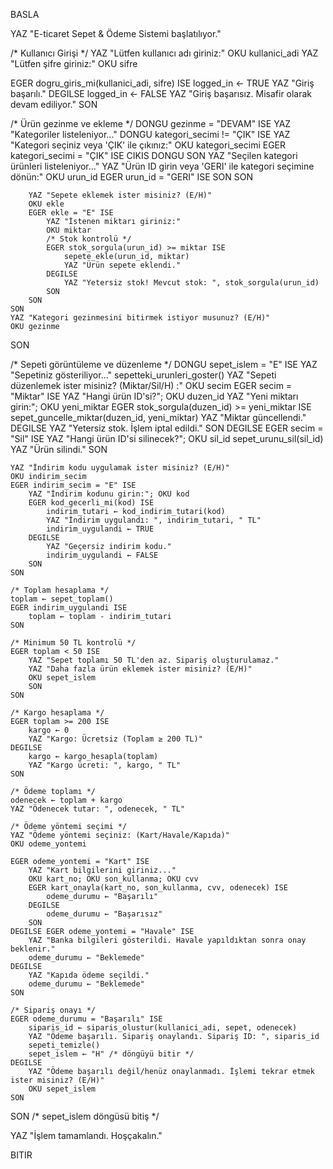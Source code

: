 BASLA

YAZ "E-ticaret Sepet & Ödeme Sistemi başlatılıyor."

/* Kullanıcı Girişi */
YAZ "Lütfen kullanıcı adı giriniz:"
OKU kullanici_adi
YAZ "Lütfen şifre giriniz:"
OKU sifre

EGER dogru_giris_mi(kullanici_adi, sifre) ISE
    logged_in ← TRUE
    YAZ "Giriş başarılı."
DEGILSE
    logged_in ← FALSE
    YAZ "Giriş başarısız. Misafir olarak devam ediliyor."
SON

/* Ürün gezinme ve ekleme */
DONGU gezinme = "DEVAM" ISE
    YAZ "Kategoriler listeleniyor..."
    DONGU kategori_secimi != "ÇIK" ISE
        YAZ "Kategori seçiniz veya 'ÇIK' ile çıkınız:"
        OKU kategori_secimi
        EGER kategori_secimi = "ÇIK" ISE
            CIKIS DONGU
        SON
        YAZ "Seçilen kategori ürünleri listeleniyor..."
        YAZ "Ürün ID girin veya 'GERI' ile kategori seçimine dönün:"
        OKU urun_id
        EGER urun_id = "GERI" ISE
            SON
        SON

        YAZ "Sepete eklemek ister misiniz? (E/H)"
        OKU ekle
        EGER ekle = "E" ISE
            YAZ "İstenen miktarı giriniz:"
            OKU miktar
            /* Stok kontrolü */
            EGER stok_sorgula(urun_id) >= miktar ISE
                sepete_ekle(urun_id, miktar)
                YAZ "Ürün sepete eklendi."
            DEGILSE
                YAZ "Yetersiz stok! Mevcut stok: ", stok_sorgula(urun_id)
            SON
        SON
    SON
    YAZ "Kategori gezinmesini bitirmek istiyor musunuz? (E/H)"
    OKU gezinme
SON

/* Sepeti görüntüleme ve düzenleme */
DONGU sepet_islem = "E" ISE
    YAZ "Sepetiniz gösteriliyor..."
    sepetteki_urunleri_goster()
    YAZ "Sepeti düzenlemek ister misiniz? (Miktar/Sil/H) :"
    OKU secim
    EGER secim = "Miktar" ISE
        YAZ "Hangi ürün ID'si?"; OKU duzen_id
        YAZ "Yeni miktarı girin:"; OKU yeni_miktar
        EGER stok_sorgula(duzen_id) >= yeni_miktar ISE
            sepet_guncelle_miktar(duzen_id, yeni_miktar)
            YAZ "Miktar güncellendi."
        DEGILSE
            YAZ "Yetersiz stok. İşlem iptal edildi."
        SON
    DEGILSE EGER secim = "Sil" ISE
        YAZ "Hangi ürün ID'si silinecek?"; OKU sil_id
        sepet_urunu_sil(sil_id)
        YAZ "Ürün silindi."
    SON

    YAZ "İndirim kodu uygulamak ister misiniz? (E/H)"
    OKU indirim_secim
    EGER indirim_secim = "E" ISE
        YAZ "İndirim kodunu girin:"; OKU kod
        EGER kod_gecerli_mi(kod) ISE
            indirim_tutari ← kod_indirim_tutari(kod)
            YAZ "İndirim uygulandı: ", indirim_tutari, " TL"
            indirim_uygulandi ← TRUE
        DEGILSE
            YAZ "Geçersiz indirim kodu."
            indirim_uygulandi ← FALSE
        SON
    SON

    /* Toplam hesaplama */
    toplam ← sepet_toplam()
    EGER indirim_uygulandi ISE
        toplam ← toplam - indirim_tutari
    SON

    /* Minimum 50 TL kontrolü */
    EGER toplam < 50 ISE
        YAZ "Sepet toplamı 50 TL'den az. Sipariş oluşturulamaz."
        YAZ "Daha fazla ürün eklemek ister misiniz? (E/H)"
        OKU sepet_islem
        SON
    SON

    /* Kargo hesaplama */
    EGER toplam >= 200 ISE
        kargo ← 0
        YAZ "Kargo: Ücretsiz (Toplam ≥ 200 TL)"
    DEGILSE
        kargo ← kargo_hesapla(toplam)
        YAZ "Kargo ücreti: ", kargo, " TL"
    SON

    /* Ödeme toplamı */
    odenecek ← toplam + kargo
    YAZ "Ödenecek tutar: ", odenecek, " TL"

    /* Ödeme yöntemi seçimi */
    YAZ "Ödeme yöntemi seçiniz: (Kart/Havale/Kapıda)"
    OKU odeme_yontemi

    EGER odeme_yontemi = "Kart" ISE
        YAZ "Kart bilgilerini giriniz..."
        OKU kart_no; OKU son_kullanma; OKU cvv
        EGER kart_onayla(kart_no, son_kullanma, cvv, odenecek) ISE
            odeme_durumu ← "Başarılı"
        DEGILSE
            odeme_durumu ← "Başarısız"
        SON
    DEGILSE EGER odeme_yontemi = "Havale" ISE
        YAZ "Banka bilgileri gösterildi. Havale yapıldıktan sonra onay beklenir."
        odeme_durumu ← "Beklemede"
    DEGILSE
        YAZ "Kapıda ödeme seçildi."
        odeme_durumu ← "Beklemede"
    SON

    /* Sipariş onayı */
    EGER odeme_durumu = "Başarılı" ISE
        siparis_id ← siparis_olustur(kullanici_adi, sepet, odenecek)
        YAZ "Ödeme başarılı. Sipariş onaylandı. Sipariş ID: ", siparis_id
        sepeti_temizle()
        sepet_islem ← "H" /* döngüyü bitir */
    DEGILSE
        YAZ "Ödeme başarılı değil/henüz onaylanmadı. İşlemi tekrar etmek ister misiniz? (E/H)"
        OKU sepet_islem
    SON

SON /* sepet_islem döngüsü bitiş */

YAZ "İşlem tamamlandı. Hoşçakalın."

BITIR
